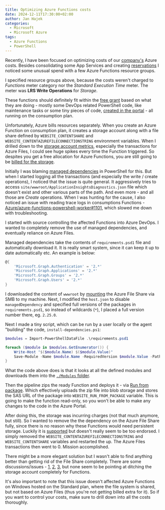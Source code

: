 ```yaml
---
title: Optimizing Azure Functions costs
date: 2024-12-11T17:30:00+02:00
author: Jan Hajek
categories:
  - Microsoft
  - Microsoft Azure
tags:
  - Azure Functions
  - PowerShell
---
```


Recently, I have been focused on optimizing costs of our [company's](https://www.networg.com) Azure costs. Besides consolidating some App Services and creating [reservations](https://learn.microsoft.com/en-us/azure/cost-management-billing/reservations/save-compute-costs-reservations) I noticed some unusual spend with a few Azure Functions resource groups.

I specified resource groups above, because the costs weren't charged to *Functions* meter category nor the *Standard Execution Time* meter. The meter was **LRS Write Operations** for *Storage*.

These functions should definitely fit within the [free grant](https://azure.microsoft.com/en-us/pricing/details/functions/) based on what they are doing - mostly some DevOps related PowerShell code, like maintenance tasks or some tiny pieces of code, [created in the portal](https://learn.microsoft.com/en-us/azure/azure-functions/functions-create-function-app-portal?pivots=programming-language-powershell) - all running on the consumption plan.

Unfortunately, Azure bills resources separately. When you create an Azure Function on consumption plan, it creates a storage account along with a file share defined by `WEBSITE_CONTENTSHARE` and `WEBSITE_CONTENTAZUREFILECONNECTIONSTRING` environment variables. When I drilled down to the [storage account metrics](https://learn.microsoft.com/en-us/azure/azure-monitor/reference/supported-metrics/microsoft-storage-storageaccounts-metrics), especially the transactions for Azure Files, I could see huge spikes every time the Function triggered. So despites you get a free allocation for Azure Functions, you are still going to be [billed for the storage](https://azure.microsoft.com/en-us/pricing/free-services).

Initially I was blaming [managed dependencies](https://learn.microsoft.com/en-us/azure/azure-functions/functions-reference-powershell?tabs=portal#dependency-management) in PowerShell for this. But when I started logging all the transactions (and especially the write / create operations), I noticed that the issue is quite general. It aggressively tries to access `site/wwwroot/ApplicationInsightsDiagnostics.json` file which doesn't exist and other various parts of the path. And even more - and all those are *Create* operations. When I was hunting for the cause, I also noticed an issue with reading trace logs in consumptions Functions - [Azure/azure-functions-powershell-worker#1101](https://github.com/Azure/azure-functions-powershell-worker/issues/1101), which slowed me down with troubleshooting.

I started with source controlling the affected Functions into Azure DevOps. I wanted to completely remove the use of managed dependencies, and eventually reliance on Azure Files.

Managed dependencies take the contents of `requirements.psd1` file and automatically download it. It is really smart system, since it can keep it up to date automatically etc. An example is below:

```powershell
@{
    'Microsoft.Graph.Authentication' = '2.*'
    'Microsoft.Graph.Applications' = '2.*'
    'Microsoft.Graph.Groups' = '2.*'
    'Microsoft.Graph.Users' = '2.*'
}
```

I downloaded the content of `wwwroot` by [mounting](https://learn.microsoft.com/en-us/azure/storage/files/storage-how-to-use-files-windows) the Azure File Share via SMB to my machine. Next, I modified the `host.json` to disable `managedDependency` and specified full versions of the packages in `requirements.psd1`, so instead of wildcards (`*`), I placed a full version number there, eg. `2.25.0`.

Next I made a tiny script, which can be run by a user locally or the agent "building" the code, `install-dependencies.ps1`:

```powershell
$modules = Import-PowerShellDataFile .\requirements.psd1

foreach ($module in $modules.GetEnumerator()) {
    Write-Host "$($module.Name) $($module.Value)"
    Save-Module -Name $module.Name -RequiredVersion $module.Value -Path .\Modules -Force
}
```

What the code above does is that it looks at all the defined modules and downloads them into the [`./Modules` folder](https://learn.microsoft.com/en-us/azure/azure-functions/functions-reference-powershell?tabs=portal#function-app-level-modules-folder).

Then the pipeline zips the ready Function and deploys it - via [Run from package](https://learn.microsoft.com/en-us/azure/azure-functions/run-functions-from-deployment-package). Which effectively uploads the zip file into blob storage and stores the SAS URL of the package into `WEBSITE_RUN_FROM_PACKAGE` variable. This is going to make the function read-only, so you won't be able to make any changes to the code in the Azure Portal.

After doing this, the storage was incurring charges (not that much anymore, but still). So I wanted to remove the the dependency on the Azure File Share fully, since there is no reason why these Functions would need persistent storage. Luckily it is [supported](https://learn.microsoft.com/en-us/azure/azure-functions/storage-considerations?tabs=azure-cli#create-an-app-without-azure-files) but doesn't really seem to be too endorsed. I simply removed the `WEBSITE_CONTENTAZUREFILECONNECTIONSTRING` and `WEBSITE_CONTENTSHARE` variables and restarted the up. The Azure Files transactions then went to 0. Mission accomplished.

There might be a more elegant solution but I wasn't able to find anything better than getting rid of the File Share completely. There are some discussions/issues - [1](https://dev.to/peterlindholm/the-case-of-the-mysterious-azure-storage-spikes-13n2), [2](https://github.com/Azure/Azure-Functions/issues/1307), [3](https://learn.microsoft.com/en-au/answers/questions/2125320/azure-file-share-attached-to-an-azure-app-serviceg), but none seem to be pointing at ditching the storage account completely for Functions.

It's also important to note that this issue doesn't affected Azure Functions on Windows hosted on the Standard plan, where the file system is shared, but not based on Azure Files (thus you're not getting billed extra for it). So if you want to control your costs, make sure to drill down into all the costs thoroughly.
